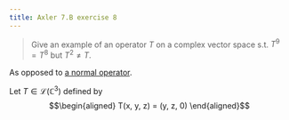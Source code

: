 ```yaml
---
title: Axler 7.B exercise 8
---
```


> Give an example of an operator $T$ on a complex vector space s.t.
> $T^9 = T^8$ but $T^2 \neq  T$.

As opposed to [a normal operator](KBe21math530retAxler7B7.org).

Let $T \in  \mathcal{L}(\mathbb{C}^3)$ defined by $$\begin{aligned}
T(x, y, z) = (y, z, 0)
\end{aligned}$$
